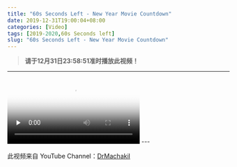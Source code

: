 ```yaml
---
title: "60s Seconds Left - New Year Movie Countdown"
date: 2019-12-31T19:00:04+08:00
categories: [Video]
tags: [2019-2020,60s Seconds left]
slug: "60s Seconds Left - New Year Movie Countdown"
---
```


> **请于12月31日23:58:51准时播放此视频！**

<!--more-->

---

<video id="video" controls="" preload="none" poster="https://dawnblog-1300625500.cos.ap-guangzhou.myqcloud.com/images/微信图片_20191231192001.png">
      <source id="mp4" src="https://dawnblog-1300625500.cos.ap-guangzhou.myqcloud.com/videos/60s%20Seconds%20Left-New%20Year%20Movie%20Countdown.mp4">
      </video>
---

此视频来自 YouTube Channel：[DrMachakil](https://www.youtube.com/channel/UCFo6KzfqpCe-fHALGhkmFKg)